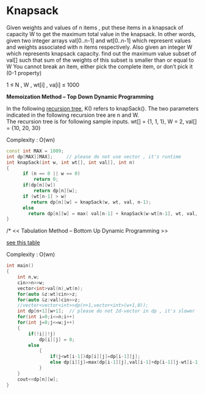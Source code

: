 # Knapsack

Given weights and values of n items , put these items in a knapsack of capacity W to get the maximum total 
value in the knapsack. In other words, given two integer arrays val[0..n-1] and wt[0..n-1] which represent
values and weights associated with n items respectively. Also given an integer W which represents knapsack
capacity. find out the maximum value subset of val[] such that sum of the weights of this subset is smaller
than or equal to W You cannot break an item, either pick the complete item, or don’t pick it (0-1 property)

1 ≤ N , W , wt[i] , va[i] ≤ 1000
  
**Memoization Method – Top Down Dynamic Programming**

In the following [recursion tree](https://github.com/Khaled-Mahmmoud/MyCompetitiveProgramming/blob/master/img/Dynamic%20Programming/recursion%20tree%200-1%20knapsack.png), K() refers to knapSack().
The two parameters indicated in the following recursion tree are n and W.  
The recursion tree is for following sample inputs.
wt[] = {1, 1, 1}, W = 2, val[] = {10, 20, 30}

Complexity : O(wn)

```cpp
const int MAX = 1009;
int dp[MAX][MAX];     // please do not use vector , it's runtime 
int knapSack(int w, int wt[], int val[], int n)
{
      if (n == 0 || w == 0)
          return 0;
      if(dp[n][w])
          return dp[n][w];
      if (wt[n-1] > w)
         return dp[n][w] = knapSack(w, wt, val, n-1);
      else
        return dp[n][w] = max( val[n-1] + knapSack(w-wt[n-1], wt, val, n-1),knapSack(w, wt, val, n-1) );
}
```
/*
<< Tabulation Method – Bottom Up Dynamic Programming >>

[see this table](https://github.com/Khaled-Mahmmoud/MyCompetitiveProgramming/blob/master/img/Dynamic%20Programming/table%200-1%20knapsack.png)

Complexity : O(wn)

```cpp
int main()
{
    int n,w;
    cin>>n>>w;
    vector<int>val(n),wt(n);
    for(auto &z:wt)cin>>z;
    for(auto &z:val)cin>>z;
    //vector<vector<int>>dp(n+1,vector<int>(w+1,0));
    int dp[n+1][w+1];  // please do not 2d-vector in dp , it's slower
    for(int i=0;i<=n;i++)
    for(int j=0;j<=w;j++)
    {
        if(!i||!j)
            dp[i][j] = 0;
        else
            {
                if(j<wt[i-1])dp[i][j]=dp[i-1][j];
                else dp[i][j]=max(dp[i-1][j],val[i-1]+dp[i-1][j-wt[i-1]]);
            }
    }
    cout<<dp[n][w];
}
```
